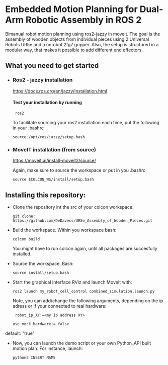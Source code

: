 # Embedded Motion Planning for Dual-Arm Robotic Assembly in ROS 2
Bimanual robot motion planning using ros2-jazzy in moveit. The goal is the assembly of wooden objects from individual pieces using 2 Universal Robots UR5e and a onrobot 2fg7 gripper. Also, the setup is structured in a modular way, that makes it possible to add different end effectors. 

## What you need to get started
* ### Ros2 - jazzy installation
  https://docs.ros.org/en/jazzy/Installation.html
  
  #### Test your installation by running
  ```
   ros2
   ```
  
  To facilitate sourcing your ros2 installation each time, put the following in your .bashrc

  ```
  source /opt/ros/jazzy/setup.bash
  ```
  
* ### MoveIT installation (from source)

  https://moveit.ai/install-moveit2/source/
  
  Again, make sure to source the workspace or put in you .bashrc
  
  ```
  source $COLCON_WS/install/setup.bash
  ```
## Installing this repository:
* Clone the repository int the src of your colcon workspace:
  ```
  git clone: https://github.com/DeDavecs/UR5e_Assembly_of_Wooden_Pieces.git
  ```
* Build the workspace. Within you workspace bash:
  ```
  colcon build
  ```
  You might have to run colcon again, until all packages are succesfully installed.
  
  
* Source the workspace. Bash:
  ```
  source install/setup.bash
  ```
  
* Start the graphical interface RViz and launch MoveIt with:
  ```
  ros2 launch my_robot_cell_control combined_simulation.launch.py 
  ```
  
  Note, you can add/change the following arguments, depending on the ip adress or if your connected to real hardware:
    ```
     robot_ip_XY:=<my ip address XY>
    ```
  ```
  use_mock_hardware:= false
  ```
default: "true"

* Now, you can launch the demo script or your own Python_API built motion plan. For instance, launch:
  ```
  python3 INSERT NAME
  ```

